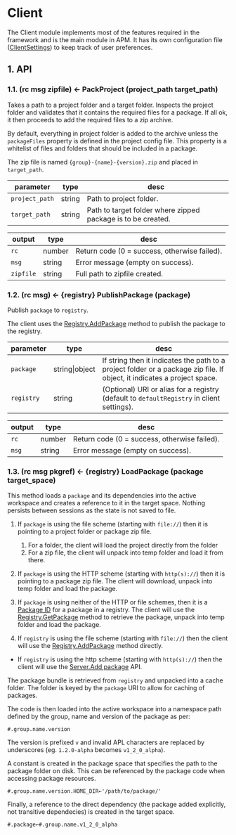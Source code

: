 # Client

The Client module implements most of the features required in the framework and is the main module in APM. It has its own configuration file ([ClientSettings](./ClientSettings.md)) to keep track of user preferences.

## 1. API

### 1.1. (rc msg zipfile) ← PackProject (project_path target_path)

Takes a path to a project folder and a target folder. Inspects the project folder and validates that it contains the required files for a package. If all ok, it then proceeds to add the required files to a zip archive. 

By default, everything in project folder is added to the archive unless the `packageFiles` property is defined in the project config file. This property is a whitelist of files and folders that should be included in a package.

The zip file is named `{group}-{name}-{version}.zip` and placed in `target_path`.

| parameter | type | desc |
| --- | --- | --- |
| `project_path` | string | Path to project folder. |
| `target_path` | string | Path to target folder where zipped package is to be created. |

| output | type | desc |
| --- | --- | --- |
| `rc` | number | Return code (0 = success, otherwise failed). |
| `msg` | string | Error message (empty on success). |
| `zipfile` | string | Full path to zipfile created. |


### 1.2. (rc msg) ← {registry} PublishPackage (package)

Publish `package` to `registry`.

The client uses the [Registry.AddPackage](./Registry.md###-1.2.-(rc-msg)-←-AddPackage-(packageZip)) method to publish the package to the registry.

| parameter | type | desc |
| --- | --- | --- |
| `package` | string\|object | If string then it indicates the path to a project folder or a package zip file. If object, it indicates a project space. |
| `registry` | string | (Optional) URI or alias for a registry (default to `defaultRegistry` in client settings). |

| output | type | desc |
| --- | --- | --- |
| `rc` | number | Return code (0 = success, otherwise failed). |
| `msg` | string | Error message (empty on success). |


### 1.3. (rc msg pkgref) ← {registry} LoadPackage (package target_space)

This method loads a `package` and its dependencies into the active workspace and creates a reference to it in the target space. Nothing persists between sessions as the state is not saved to file.

1. If `package` is using the file scheme (starting with `file://`) then it is pointing to a project folder or package zip file. 

    1. For a folder, the client will load the project directly from the folder
    1. For a zip file, the client will unpack into temp folder and load it from there.

1. If `package` is using the HTTP scheme (starting with `http(s)://`) then it is pointing to a package zip file. The client will download, unpack into temp folder and load the package. 

1. If `package` is using neither of the HTTP or file schemes, then it is a [Package ID](./Project.md##-1.2.-Project-ID) for a package in a registry. The client will use the [Registry.GetPackage](./Registry.md###-1.5.-(rc-msg-zipFile)-←-GetPackage-(packageID)) method to retrieve the package, unpack into temp folder and load the package. 

1. If `registry` is using the file scheme (starting with `file://`) then the client will use the [Registry.AddPackage](./Registry.md###-1.2.-(rc-msg)-←-AddPackage-(packageZip)) method directly.

* If `registry` is using the http scheme (starting with `http(s)://`) then the client will use the [Server.Add package](./Server.md###-3.2.-Add-package) API.


The package bundle is retrieved from `registry` and unpacked into a cache folder. The folder is keyed by the `package` URI to allow for caching of packages. 

The code is then loaded into the active workspace into a namespace path defined by the group, name and version of the package as per:

`#.group.name.version`

The version is prefixed `v` and invalid APL characters are replaced by underscores (eg. `1.2.0-alpha` becomes `v1_2_0_alpha`).

A constant is created in the package space that specifies the path to the package folder on disk. This can be referenced by the package code when accessing package resources.

`#.group.name.version.HOME_DIR←'/path/to/package/'`

Finally, a reference to the direct dependency (the package added explicitly, not transitive dependecies) is created in the target space.

`#.package←#.group.name.v1_2_0_alpha`

